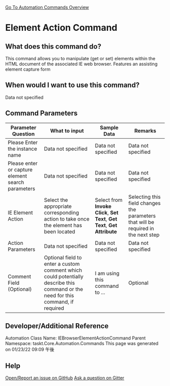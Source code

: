 <!--TITLE: Element Action Command -->
<!-- SUBTITLE: a command in the IE Browser Commands group. -->
[Go To Automation Commands Overview](/automation-commands.md)


# Element Action Command


## What does this command do?
This command allows you to manipulate (get or set) elements within the HTML document of the associated IE web browser.  Features an assisting element capture form


## When would I want to use this command?
Data not specified


## Command Parameters
| Parameter Question   	| What to input  	|  Sample Data 	| Remarks  	|
| ---                    | ---               | ---           | ---       |
|Please Enter the instance name|Data not specified|Data not specified|Data not specified|
|Please enter or capture element search parameters|Data not specified|Data not specified|Data not specified|
|IE Element Action|Select the appropriate corresponding action to take once the element has been located|Select from **Invoke Click**, **Set Text**, **Get Text**, **Get Attribute**|Selecting this field changes the parameters that will be required in the next step|
|Action Parameters|Data not specified|Data not specified|Data not specified|
|Comment Field (Optional)|Optional field to enter a custom comment which could potentially describe this command or the need for this command, if required|I am using this command to ...|Optional|












## Developer/Additional Reference
Automation Class Name: IEBrowserElementActionCommand
Parent Namespace: taskt.Core.Automation.Commands
This page was generated on 01/23/22 09:09 午後


## Help
[Open/Report an issue on GitHub](https://github.com/saucepleez/taskt/issues/new)
[Ask a question on Gitter](https://gitter.im/taskt-rpa/Lobby)
